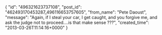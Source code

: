  {
   "id": "496321623737108",
   "post_id": "462493170453287_496116653757605",
   "from_name": "Pete Daoust",
   "message": "Again, if I steal your car, I get caught, and you forgive me, and ask the judge not to proceed....is that make sense ???",
   "created_time": "2013-03-26T11:14:16+0000"
 }
